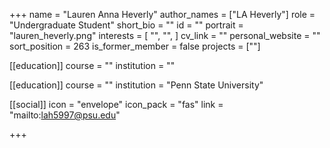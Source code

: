 +++
name = "Lauren Anna Heverly"
author_names = ["LA Heverly"]
role = "Undergraduate Student"
short_bio = ""
id = ""
portrait = "lauren_heverly.png"
interests = [
  "",
  "",
]
cv_link = ""
personal_website = ""
sort_position = 263
is_former_member = false
projects = [""]

[[education]]
  course = ""
  institution = ""

[[education]]
  course = ""
  institution = "Penn State University"

[[social]]
    icon = "envelope"
    icon_pack = "fas"
    link = "mailto:lah5997@psu.edu"


+++


